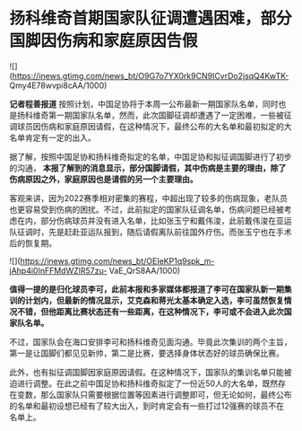 # 扬科维奇首期国家队征调遭遇困难，部分国脚因伤病和家庭原因告假

![](https://inews.gtimg.com/news_bt/O9G7o7YX0rk9CN9ICvrDo2jsqQ4KwTK-
Qmy4E78wvpi8cAA/1000)

**记者程善报道**
按照计划，中国足协将于本周一公布最新一期国家队名单，同时也是扬科维奇第一期国家队名单，然而，此次国脚征调却遭遇了一定困难，一些被征调球员因伤病和家庭原因请假，在这种情况下，最终公布的大名单和最初拟定的大名单肯定有一定的出入。

据了解，按照中国足协和扬科维奇拟定的名单，中国足协和拟征调国脚进行了初步的沟通，
**本报了解到的消息显示，部分国脚请假，其中伤病是主要的理由，除了伤病原因之外，家庭原因也是请假的另一个主要理由。**

客观来讲，因为2022赛季相对密集的赛程，中超出现了较多的伤病现象，老队员也更容易受到伤病的困扰。不过，此前拟定的国家队征调名单，伤病问题已经被考虑在内，部分伤病球员并没有进入名单，比如张玉宁和戴伟浚，此前戴伟浚在亚运队征调时，先是赶赴亚运队报到，随后请假离队前往国外疗伤。而张玉宁也在手术后的恢复期。

![](https://inews.gtimg.com/news_bt/OEIeKP1q9spk_m-jAhp4i0InFFMdWZlR57zu-
VaE_QrS8AA/1000)

**值得一提的是归化球员李可，此前本报和多家媒体都报道了李可在国家队新一期集训的计划内，但最新的情况显示，艾克森和蒋光太基本确定入选，李可虽然恢复情况不错，但他距离比赛状态还有一些距离，在这种情况下，李可或不会进入此次国家队名单。**

不过，国家队会在海口安排李可和扬科维奇见面沟通。毕竟此次集训的两个主旨，第一是让国脚们都见见新帅，第二是比赛，要选择身体状态好的球员确保比赛。

此外，也有拟征调国脚因家庭原因请假。在这种情况下，国家队的集训名单只能被迫进行调整。在此之前中国足协和扬科维奇拟定了一份近50人的大名单，既然存在变数，那么国家队只需要根据位置等因素进行调整即可，但无论如何，最终公布的名单和最初设想已经有了较大出入，到时肯定会有一些打过12强赛的球员不在名单上。

